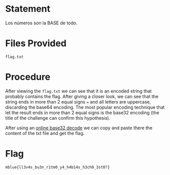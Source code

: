 # Statement

Los números son la BASE de todo.

# Files Provided

```
flag.txt
```

# Procedure

After viewing the `flag.txt` we can see that it is an encoded string that probably contains the flag. After giving a closer look, we can see that the string ends in more than 2 equal signs `=` and all letters are uppercase, discarding the base64 encoding. The most popular encoding technique that let the result ends in more than 2 equal signs is the base32 encoding (the title of the challenge can confirm this hypothesis).

After using an [online base32 decode](https://emn178.github.io/online-tools/base32_decode.html) we can copy and paste there the content of the txt file and get the flag.

# Flag

`mblue{ll3v4s_bu3n_r1tm0_y4_h4b14s_h3ch0_3st0?}` 
